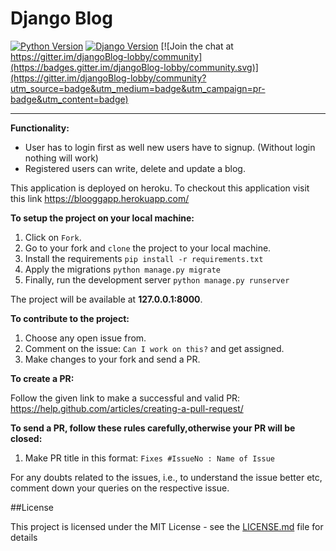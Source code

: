 # Django Blog

[![Python Version](https://img.shields.io/badge/python-3.7-brightgreen.svg)](https://python.org)
[![Django Version](https://img.shields.io/badge/django-2.1-brightgreen.svg)](https://djangoproject.com) [![Join the chat at https://gitter.im/djangoBlog-lobby/community](https://badges.gitter.im/djangoBlog-lobby/community.svg)](https://gitter.im/djangoBlog-lobby/community?utm_source=badge&utm_medium=badge&utm_campaign=pr-badge&utm_content=badge)

-----------------------------------------------------------------------------------------------------------------
**Functionality:**
* User has to login first as well new users have to signup. (Without login nothing will work)
* Registered users can write, delete and update a blog.

This application is deployed on heroku. To checkout this application visit this link https://blooggapp.herokuapp.com/

**To setup the project on your local machine:**

1. Click on `Fork`.
2. Go to your fork and `clone` the project to your local machine.
3. Install the requirements `pip install -r requirements.txt`
4. Apply the migrations `python manage.py migrate`
5. Finally, run the development server `python manage.py runserver`

The project will be available at **127.0.0.1:8000**.


**To contribute to the project:**

1. Choose any open issue from.
2. Comment on the issue: `Can I work on this?` and get assigned.
3. Make changes to your fork and send a PR.

**To create a PR:**

Follow the given link to make a successful and valid PR: https://help.github.com/articles/creating-a-pull-request/

**To send a PR, follow these rules carefully,**otherwise your PR will be closed**:**

1. Make PR title in this format: `Fixes #IssueNo : Name of Issue`

For any doubts related to the issues, i.e., to understand the issue better etc, comment down your queries on the respective issue.

##License

This project is licensed under the MIT License - see the [LICENSE.md](https://github.com/deepak2431/djangoBlog/blob/master/License.md) file for details